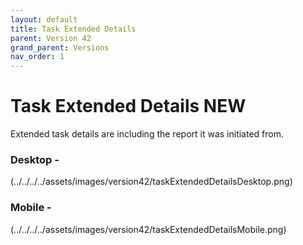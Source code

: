 ```yaml
---
layout: default
title: Task Extended Details
parent: Version 42
grand_parent: Versions
nav_order: 1
---
```


<style>
.responsive-video {
    position: relative;
    padding-bottom: 56.25%; /* Aspect ratio for 16:9 videos */
    padding-top: 30px;
    height: 0;
    overflow: hidden;
}

.responsive-video iframe,
.responsive-video object,
.responsive-video embed {
    position: absolute;
    top: 0;
    left: 0;
    width: 100%;
    height: 100%;
}
</style>


# Task Extended Details <span class="label label-purple">NEW</span>


Extended task details are including the report it was initiated from.

### Desktop -
(../../../../assets/images/version42/taskExtendedDetailsDesktop.png)

### Mobile -
(../../../../assets/images/version42/taskExtendedDetailsMobile.png)
